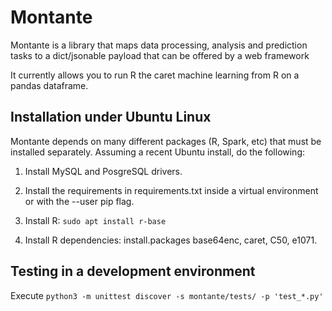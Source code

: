Montante
===

Montante is a library that maps data processing, analysis and prediction 
tasks to a dict/jsonable payload that can be offered by a web framework

It currently allows you to run R the caret machine learning from R on a 
pandas dataframe.


Installation under Ubuntu Linux
-------------------------------

Montante depends on many different packages (R, Spark, etc) that must be
installed separately. Assuming a recent Ubuntu install, do the following:

1. Install MySQL and PosgreSQL drivers.

2. Install the requirements in requirements.txt inside a virtual environment
or with the --user pip flag.

3. Install R: `sudo apt install r-base`

4. Install R dependencies: install.packages base64enc, caret, C50, e1071.


Testing in a development environment
------------------------------------

Execute `python3 -m unittest discover -s montante/tests/ -p 'test_*.py'`